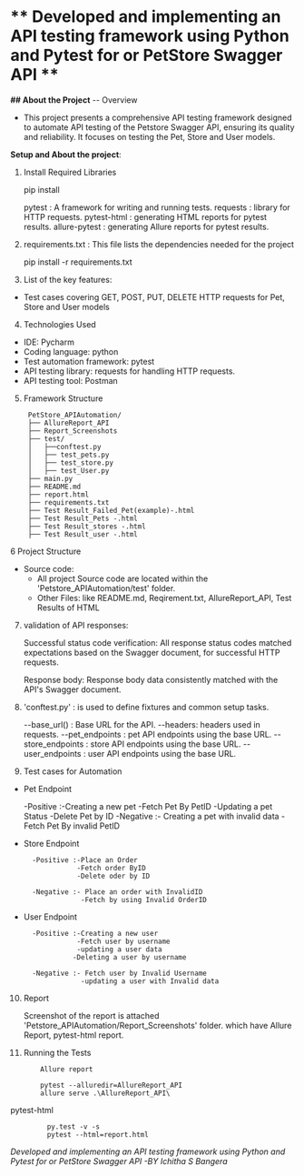 # ** Developed and implementing an API testing framework using Python and Pytest for or PetStore Swagger API  **

**## About the Project** -- Overview
- This project presents a comprehensive API testing framework designed to automate API testing of the Petstore Swagger API, ensuring its quality and reliability. It focuses on testing the Pet, Store and User models.

**Setup and About the project**:

1. Install Required Libraries

   
     pip install 



     pytest : A framework for writing and running tests.
     requests : library for HTTP requests.
     pytest-html : generating HTML reports for pytest results.
     allure-pytest : generating Allure reports for pytest results.

2.  requirements.txt : This file lists the dependencies needed for the project

    pip install -r requirements.txt


3. List of the key features:
  - Test cases covering GET, POST, PUT, DELETE HTTP requests for Pet, Store and User models

4. Technologies Used
  - IDE: Pycharm
  - Coding language: python
  - Test automation framework: pytest
  - API testing library: requests for handling HTTP requests.
  - API testing tool: Postman

  5. Framework Structure
  
          PetStore_APIAutomation/
          ├── AllureReport_API
          ├── Report_Screenshots
          ├── test/
          │   ├──conftest.py
          │   ├── test_pets.py
          │   ├── test_store.py
          │   ├── test_User.py
          ├── main.py
          ├── README.md
          ├── report.html
          ├── requirements.txt
          ├── Test Result_Failed_Pet(example)-.html
          ├── Test Result_Pets -.html
          ├── Test Result_stores -.html
          ├── Test Result_user -.html

6 Project Structure
- Source code:
  - All project Source code are located within the 'Petstore_APIAutomation/test' folder.
  - Other Files: like README.md, Reqirement.txt, AllureReport_API, Test Results of HTML



7. validation of API responses:

   Successful status code verification: All response status codes matched expectations based on the Swagger document, for successful HTTP requests.

   Response body: Response body data consistently matched with the API's Swagger document.


8.  'conftest.py'  : is used to define fixtures and common setup tasks.

  
      --base_url() : Base URL for the API.
      --headers: headers used in requests.
      --pet_endpoints : pet API endpoints using the base URL.
      --store_endpoints : store API endpoints using the base URL.
      --user_endpoints : user API endpoints using the base URL.

9.  Test cases for Automation 

   - Pet Endpoint


        -Positive :-Creating a new pet
                   -Fetch Pet By PetID
                   -Updating a pet Status
                   -Delete Pet by ID
        -Negative :- Creating a pet with invalid data
                    -Fetch Pet By invalid PetID


- Store Endpoint


        -Positive :-Place an Order
                   -Fetch order ByID
                   -Delete oder by ID
                   
        -Negative :- Place an order with InvalidID
                    -Fetch by using Invalid OrderID

- User Endpoint


        -Positive :-Creating a new user
                   -Fetch user by username
                   -updating a user data
                  -Deleting a user by username
                   
        -Negative :- Fetch user by Invalid Username
                    -updating a user with Invalid data



 10. Report

     Screenshot of the report is attached 'Petstore_APIAutomation/Report_Screenshots' folder.
     which have Allure Report,  pytest-html report.

     
 12. Running the Tests
     
             Allure report

             pytest --alluredir=AllureReport_API
             allure serve .\AllureReport_API\
            

 pytest-html
             
             py.test -v -s
             pytest --html=report.html





*Developed and implementing an API testing framework using Python and Pytest for or PetStore Swagger API 
-BY Ichitha S Bangera*
